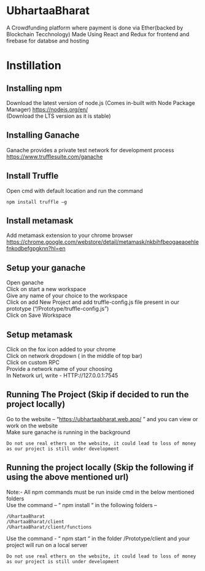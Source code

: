# UbhartaaBharat
A Crowdfunding platform where payment is done via Ether(backed by Blockchain Tecchnology)
Made Using React and Redux for frontend and firebase for databse and hosting 

# Instillation

## Installing npm
  
Download the latest version of node.js (Comes in-built with Node Package Manager) https://nodejs.org/en/  
(Download the LTS version as it is stable)

## Installing Ganache 
  
Ganache provides a private test network for development process  
https://www.trufflesuite.com/ganache

## Install Truffle

Open cmd with default location and run the command  
```
npm install truffle –g
```
    
## Install metamask
  
Add metamask extension to your chrome browser  
https://chrome.google.com/webstore/detail/metamask/nkbihfbeogaeaoehlefnkodbefgpgknn?hl=en

## Setup your ganache
  
Open ganache  
Click on start a new workspace  
Give any name of your choice to the workspace  
Click on add New Project and add truffle-config.js file present in our prototype (“/Prototype/truffle-config.js”)    
Click on Save Workspace  

## Setup metamask
  
Click on the fox icon added to your chrome  
Click on network dropdown ( in the middle of top bar)  
Click on custom RPC  
Provide a network name of your choosing  
In Network url, write - HTTP://127.0.0.1:7545  

## Running The Project (Skip if decided to run the project locally)
  
Go to the website – “https://ubhartaabharat.web.app/ ” and you can view or work on the website  
Make sure ganache is running in the background  
```
Do not use real ethers on the website, it could lead to loss of money as our project is still under development
```
    
## Running the project locally (Skip the following if using the above mentioned url)
  	
Note:- All npm commands must be run inside cmd in the below mentioned folders  
Use the command – “ npm install “ in the following folders –  
```
/UhartaaBharat  
/UhartaaBharat/client  
/UhartaaBharat/client/functions  
```  
Use the command - “ npm start “ in the folder /Prototype/client and your project will run on a local server  
```
Do not use real ethers on the website, it could lead to loss of money as our project is still under development  
```
